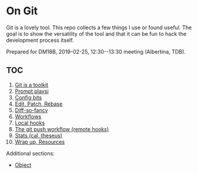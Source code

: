 # On Git

Git is a lovely tool. This repo collects a few things I use or found useful.
The goal is to show the versatility of the tool and that it can be fun to hack
the development process itself.

Prepared for DM18B, 2019-02-25, 12:30--13:30 meeting (Albertina, TDB).

## TOC

1. [Git is a toolkit](10-Welcome.md)
2. [Prompt playsi](20-Prompt.md)
3. [Config bits](30-Config.md)
4. [Edit, Patch, Rebase](40-EditPatchRebase.md)
5. [Diff-so-fancy](50-Diff.md)
6. [Workflows](60-Workflows.md)
7. [Local hooks](70-LocalHooks.md)
8. [The git push workflow (remote hooks)](80-RemoteHooks.md)
9. [Stats (cal, theseus)](90-Stats.md)
10. [Wrap up, Resources](98-WrapUp.md)

Additional sections:

* [Object](15-Objects.md)
